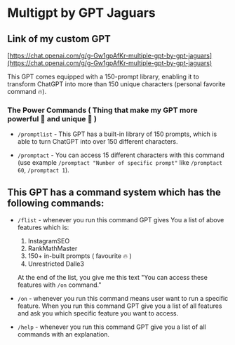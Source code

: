 # Multigpt by GPT Jaguars

## Link of my custom GPT

[https://chat.openai.com/g/g-Gw1gpAfKr-multiple-gpt-by-gpt-jaguars](https://chat.openai.com/g/g-Gw1gpAfKr-multiple-gpt-by-gpt-jaguars)

This GPT comes equipped with a 150-prompt library, enabling it to transform ChatGPT into more than 150 unique characters (personal favorite command 🔥).

### The Power Commands ( Thing that make my GPT more powerful 💪 and unique 🥇 )

- `/promptlist` - This GPT has a built-in library of 150 prompts, which is able to turn ChatGPT into over 150 different characters.
  
- `/promptact` - You can access 15 different characters with this command (use example `/promptact "Number of specific prompt"` like `/promptact 60`, `/promptact 1`).

## This GPT has a command system which has the following commands:

- `/flist` - whenever you run this command GPT gives You a list of above features which is:

   1. InstagramSEO
  2. RankMathMaster
  3. 150+ in-built prompts ( favourite 🔥 )
  4. Unrestricted Dalle3
     

  At the end of the list, you give me this text "You can access these features with `/on` command."

- `/on` - whenever you run this command means user want to run a specific feature. When you run this command GPT give you a list of all features and ask you which specific feature you want to access.

- `/help` - whenever you run this command GPT give you a list of all commands with an explanation.
